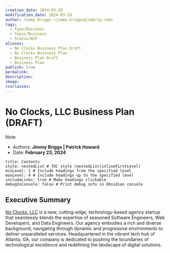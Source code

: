 ```yaml
---
creation_date: 2024-03-28
modification_date: 2024-03-28
author: Jimmy Briggs <jimmy.briggs@jimbrig.com>
tags:
  - Type/Business
  - Topic/Business
  - Status/WIP
aliases:
  - No Clocks Business Plan Draft
  - No Clocks Business Plan
  - Business Plan Draft
  - Business Plan
publish: true
permalink:
description:
image:
cssclasses:
---
```


# No Clocks, LLC Business Plan (DRAFT)

> [!NOTE]
> - Authors: **Jimmy Briggs | Patrick Howard**
> - Date: **February 23, 2024**

```table-of-contents
title: Contents 
style: nestedList # TOC style (nestedList|inlineFirstLevel)
minLevel: 1 # Include headings from the specified level
maxLevel: 4 # Include headings up to the specified level
includeLinks: true # Make headings clickable
debugInConsole: false # Print debug info in Obsidian console
```

## Executive Summary

[No Clocks, LLC](https://g) is a new, cutting-edge, technology-based agency startup that seamlessly blends the expertise of seasoned Software Engineers, Web Developers, and Data Engineers. Our agency embodies a rich and diverse background, navigating through dynamic and progressive environments to deliver unparalleled services. Headquartered in the vibrant tech hub of Atlanta, GA, our company is dedicated to pushing the boundaries of technological excellence and redefining the landscape of digital solutions.